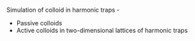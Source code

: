 Simulation of colloid in harmonic traps - 

* Passive colloids 
* Active colloids in two-dimensional lattices of harmonic traps
